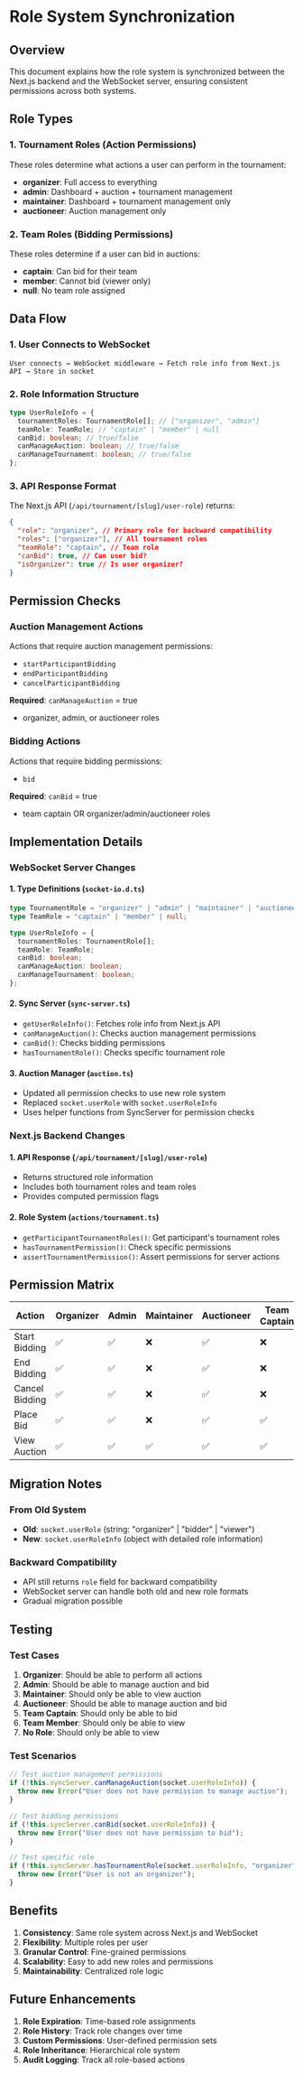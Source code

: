 # Role System Synchronization

## Overview

This document explains how the role system is synchronized between the Next.js backend and the WebSocket server, ensuring consistent permissions across both systems.

## Role Types

### 1. Tournament Roles (Action Permissions)

These roles determine what actions a user can perform in the tournament:

- **organizer**: Full access to everything
- **admin**: Dashboard + auction + tournament management
- **maintainer**: Dashboard + tournament management only
- **auctioneer**: Auction management only

### 2. Team Roles (Bidding Permissions)

These roles determine if a user can bid in auctions:

- **captain**: Can bid for their team
- **member**: Cannot bid (viewer only)
- **null**: No team role assigned

## Data Flow

### 1. User Connects to WebSocket

```
User connects → WebSocket middleware → Fetch role info from Next.js API → Store in socket
```

### 2. Role Information Structure

```typescript
type UserRoleInfo = {
  tournamentRoles: TournamentRole[]; // ["organizer", "admin"]
  teamRole: TeamRole; // "captain" | "member" | null
  canBid: boolean; // true/false
  canManageAuction: boolean; // true/false
  canManageTournament: boolean; // true/false
};
```

### 3. API Response Format

The Next.js API (`/api/tournament/[slug]/user-role`) returns:

```json
{
  "role": "organizer", // Primary role for backward compatibility
  "roles": ["organizer"], // All tournament roles
  "teamRole": "captain", // Team role
  "canBid": true, // Can user bid?
  "isOrganizer": true // Is user organizer?
}
```

## Permission Checks

### Auction Management Actions

Actions that require auction management permissions:

- `startParticipantBidding`
- `endParticipantBidding`
- `cancelParticipantBidding`

**Required**: `canManageAuction` = true

- organizer, admin, or auctioneer roles

### Bidding Actions

Actions that require bidding permissions:

- `bid`

**Required**: `canBid` = true

- team captain OR organizer/admin/auctioneer roles

## Implementation Details

### WebSocket Server Changes

#### 1. Type Definitions (`socket-io.d.ts`)

```typescript
type TournamentRole = "organizer" | "admin" | "maintainer" | "auctioneer";
type TeamRole = "captain" | "member" | null;

type UserRoleInfo = {
  tournamentRoles: TournamentRole[];
  teamRole: TeamRole;
  canBid: boolean;
  canManageAuction: boolean;
  canManageTournament: boolean;
};
```

#### 2. Sync Server (`sync-server.ts`)

- `getUserRoleInfo()`: Fetches role info from Next.js API
- `canManageAuction()`: Checks auction management permissions
- `canBid()`: Checks bidding permissions
- `hasTournamentRole()`: Checks specific tournament role

#### 3. Auction Manager (`auction.ts`)

- Updated all permission checks to use new role system
- Replaced `socket.userRole` with `socket.userRoleInfo`
- Uses helper functions from SyncServer for permission checks

### Next.js Backend Changes

#### 1. API Response (`/api/tournament/[slug]/user-role`)

- Returns structured role information
- Includes both tournament roles and team roles
- Provides computed permission flags

#### 2. Role System (`actions/tournament.ts`)

- `getParticipantTournamentRoles()`: Get participant's tournament roles
- `hasTournamentPermission()`: Check specific permissions
- `assertTournamentPermission()`: Assert permissions for server actions

## Permission Matrix

| Action         | Organizer | Admin | Maintainer | Auctioneer | Team Captain |
| -------------- | --------- | ----- | ---------- | ---------- | ------------ |
| Start Bidding  | ✅        | ✅    | ❌         | ✅         | ❌           |
| End Bidding    | ✅        | ✅    | ❌         | ✅         | ❌           |
| Cancel Bidding | ✅        | ✅    | ❌         | ✅         | ❌           |
| Place Bid      | ✅        | ✅    | ❌         | ✅         | ✅           |
| View Auction   | ✅        | ✅    | ✅         | ✅         | ✅           |

## Migration Notes

### From Old System

- **Old**: `socket.userRole` (string: "organizer" | "bidder" | "viewer")
- **New**: `socket.userRoleInfo` (object with detailed role information)

### Backward Compatibility

- API still returns `role` field for backward compatibility
- WebSocket server can handle both old and new role formats
- Gradual migration possible

## Testing

### Test Cases

1. **Organizer**: Should be able to perform all actions
2. **Admin**: Should be able to manage auction and bid
3. **Maintainer**: Should only be able to view auction
4. **Auctioneer**: Should be able to manage auction and bid
5. **Team Captain**: Should only be able to bid
6. **Team Member**: Should only be able to view
7. **No Role**: Should only be able to view

### Test Scenarios

```typescript
// Test auction management permissions
if (!this.syncServer.canManageAuction(socket.userRoleInfo)) {
  throw new Error("User does not have permission to manage auction");
}

// Test bidding permissions
if (!this.syncServer.canBid(socket.userRoleInfo)) {
  throw new Error("User does not have permission to bid");
}

// Test specific role
if (!this.syncServer.hasTournamentRole(socket.userRoleInfo, "organizer")) {
  throw new Error("User is not an organizer");
}
```

## Benefits

1. **Consistency**: Same role system across Next.js and WebSocket
2. **Flexibility**: Multiple roles per user
3. **Granular Control**: Fine-grained permissions
4. **Scalability**: Easy to add new roles and permissions
5. **Maintainability**: Centralized role logic

## Future Enhancements

1. **Role Expiration**: Time-based role assignments
2. **Role History**: Track role changes over time
3. **Custom Permissions**: User-defined permission sets
4. **Role Inheritance**: Hierarchical role system
5. **Audit Logging**: Track all role-based actions
